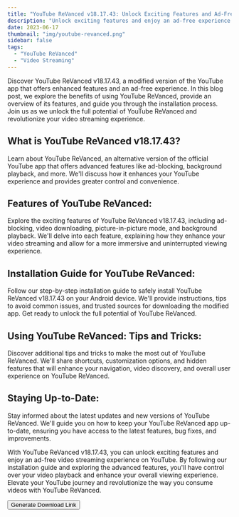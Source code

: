 ```yaml
---
title: "YouTube ReVanced v18.17.43: Unlock Exciting Features and Ad-Free Experience"
description: "Unlock exciting features and enjoy an ad-free experience with YouTube ReVanced v18.17.43. Enhance your video streaming on your terms."
date: 2023-06-17
thumbnail: "img/youtube-revanced.png"
sidebar: false
tags:
  - "YouTube ReVanced"
  - "Video Streaming"
---
```


Discover YouTube ReVanced v18.17.43, a modified version of the YouTube app that offers enhanced features and an ad-free experience. In this blog post, we explore the benefits of using YouTube ReVanced, provide an overview of its features, and guide you through the installation process. Join us as we unlock the full potential of YouTube ReVanced and revolutionize your video streaming experience.

## What is YouTube ReVanced v18.17.43?
Learn about YouTube ReVanced, an alternative version of the official YouTube app that offers advanced features like ad-blocking, background playback, and more. We'll discuss how it enhances your YouTube experience and provides greater control and convenience.

## Features of YouTube ReVanced:
Explore the exciting features of YouTube ReVanced v18.17.43, including ad-blocking, video downloading, picture-in-picture mode, and background playback. We'll delve into each feature, explaining how they enhance your video streaming and allow for a more immersive and uninterrupted viewing experience.

## Installation Guide for YouTube ReVanced:
Follow our step-by-step installation guide to safely install YouTube ReVanced v18.17.43 on your Android device. We'll provide instructions, tips to avoid common issues, and trusted sources for downloading the modified app. Get ready to unlock the full potential of YouTube ReVanced.

## Using YouTube ReVanced: Tips and Tricks:
Discover additional tips and tricks to make the most out of YouTube ReVanced. We'll share shortcuts, customization options, and hidden features that will enhance your navigation, video discovery, and overall user experience on YouTube ReVanced.

## Staying Up-to-Date:
Stay informed about the latest updates and new versions of YouTube ReVanced. We'll guide you on how to keep your YouTube ReVanced app up-to-date, ensuring you have access to the latest features, bug fixes, and improvements.

With YouTube ReVanced v18.17.43, you can unlock exciting features and enjoy an ad-free video streaming experience on YouTube. By following our installation guide and exploring the advanced features, you'll have control over your video playback and enhance your overall viewing experience. Elevate your YouTube journey and revolutionize the way you consume videos with YouTube ReVanced.


<div class="center">

<button class="dbutton btn" id="generateBtn">Generate Download Link</button>

<div id="progressBar" style="display: none;color:#e22d30;">Your Download Link Processing... please wait</div>
<div id="successText" style="display: none;padding: 15px;color:#017a0a;}">Download link generated successfully!</div>
<button class="dbutton btn" id="downloadBtn" onclick="window.open('https://drive.google.com/file/d/1lJK5Ugm06x_Mcq9mcLnmgcjNeKmFoBwK/view?usp=sharing', '_blank')" style="display: none;">Download</button>

</div>